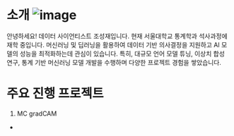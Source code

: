# 소개 ![image](https://github.com/user-attachments/assets/f7d7300f-aeb3-456e-b1e6-d3afb40c875e)

안녕하세요! 데이터 사이언티스트 조성재입니다.
현재 서울대학교 통계학과 석사과정에 재학 중입니다.
머신러닝 및 딥러닝을 활용하여 데이터 기반 의사결정을 지원하고 AI 모델의 성능을 최적화하는데 관심이 있습니다. 특히, 대규모 언어 모델 튜닝, 이상치 합성 연구, 통계 기반 머신러닝 모델 개발을 수행하며 다양한 프로젝트 경험을 쌓았습니다.

# 주요 진행 프로젝트
1. MC gradCAM
- 
